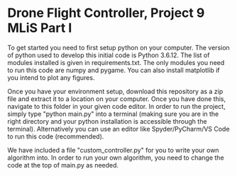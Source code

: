 # Drone Flight Controller, Project 9 MLiS Part I

To get started you need to first setup python on your computer. The version of python used to develop this initial code is Python 3.6.12. The list of modules installed is given in requirements.txt. The only modules you need to run this code are numpy and pygame. You can also install matplotlib if you intend to plot any figures.

Once you have your environment setup, download this repository as a zip file and extract it to a location on your computer. Once you have done this, navigate to this folder in your given code editor. In order to run the project, simply type "python main.py" into a terminal (making sure you are in the right directory and your python installation is accessible through the terminal). Alternatively you can use an editor like Spyder/PyCharm/VS Code to run this code (recommended).

We have included a file "custom_controller.py" for you to write your own algorithm into. In order to run your own algorithm, you need to change the code at the top of main.py as needed.
